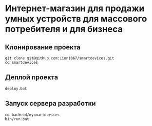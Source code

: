 # Интернет-магазин для продажи умных устройств для массового потребителя и для бизнеса

## Клонирование проекта

    git clone git@github.com:Lion1867/smartdevices.git
    cd smartdevices

## Деплой проекта

    deploy.bat

## Запуск сервера разработки

    cd backend/mysmartdevices
    bin/run.bat